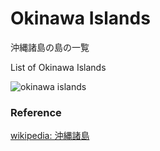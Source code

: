 Okinawa Islands 
===============

沖縄諸島の島の一覧

List of Okinawa Islands 


![okinawa islands]()

### Reference

[wikipedia: 沖縄諸島](https://ja.wikipedia.org/wiki/Category:%E6%B2%96%E7%B8%84%E8%AB%B8%E5%B3%B6)

